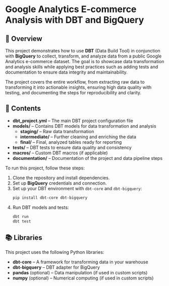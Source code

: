 # Google Analytics E-commerce Analysis with DBT and BigQuery

## 📌 Overview  
This project demonstrates how to use **DBT** (Data Build Tool) in conjunction with **BigQuery** to collect, transform, and analyze data from a public Google Analytics e-commerce dataset. The goal is to showcase data transformation and analysis skills while applying best practices such as adding tests and documentation to ensure data integrity and maintainability.

The project covers the entire workflow, from extracting raw data to transforming it into actionable insights, ensuring high data quality with testing, and documenting the steps for reproducibility and clarity.

## 📂 Contents  
- **dbt_project.yml** – The main DBT project configuration file  
- **models/** – Contains DBT models for data transformation and analysis  
    - **staging/** – Raw data transformation  
    - **intermediate/** – Further cleaning and enriching the data  
    - **final/** – Final, analyzed tables ready for reporting  
- **tests/** – DBT tests to ensure data quality and consistency  
- **macros/** – Custom DBT macros (if applicable)  
- **documentation/** – Documentation of the project and data pipeline steps  

To run this project, follow these steps:

1. Clone the repository and install dependencies.
2. Set up **BigQuery** credentials and connection.
3. Set up your DBT environment with `dbt-core` and `dbt-bigquery`:
   ```bash
   pip install dbt-core dbt-bigquery
   ```
4. Run DBT models and tests:
   ```bash
   dbt run
   dbt test
   ```

## 📚 Libraries  
This project uses the following Python libraries:

- **dbt-core** – A framework for transforming data in your warehouse  
- **dbt-bigquery** – DBT adapter for BigQuery  
- **pandas** (optional) – Data manipulation (if used in custom scripts)  
- **numpy** (optional) – Numerical computing (if used in custom scripts)  
